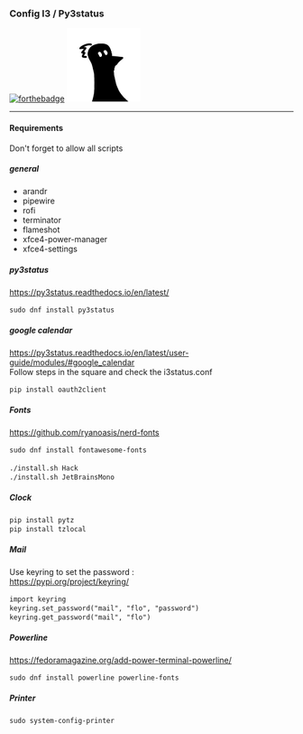 ### Config I3 / Py3status

[![forthebadge](https://forthebadge.com/images/badges/built-with-love.svg)](https://forthebadge.com)
![Logo FLinguenheld](https://raw.githubusercontent.com/FLinguenheld/dotfiles/main/forelif.png "Pouet")

****
#### Requirements

Don't forget to allow all scripts

##### general
- arandr  
- pipewire  
- rofi  
- terminator  
- flameshot  
- xfce4-power-manager  
- xfce4-settings

##### py3status
https://py3status.readthedocs.io/en/latest/  

    sudo dnf install py3status

##### google calendar
https://py3status.readthedocs.io/en/latest/user-guide/modules/#google_calendar  
Follow steps in the square and check the i3status.conf  

    pip install oauth2client

##### Fonts
https://github.com/ryanoasis/nerd-fonts  

    sudo dnf install fontawesome-fonts

    ./install.sh Hack
    ./install.sh JetBrainsMono

##### Clock
    pip install pytz
    pip install tzlocal

##### Mail
Use keyring to set the password :  
https://pypi.org/project/keyring/  

    import keyring  
    keyring.set_password("mail", "flo", "password")  
    keyring.get_password("mail", "flo")  


##### Powerline
https://fedoramagazine.org/add-power-terminal-powerline/  

    sudo dnf install powerline powerline-fonts

##### Printer
    sudo system-config-printer
